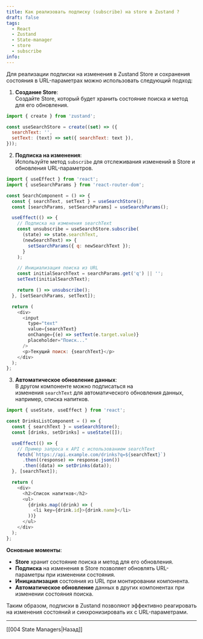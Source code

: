 ```yaml
---
title: Как реализовать подписку (subscribe) на store в Zustand ?
draft: false
tags:
  - React
  - Zustand
  - State-manager
  - store
  - subscribe
info:
---
```

Для реализации подписки на изменения в Zustand Store и сохранения состояния в URL-параметрах можно использовать следующий подход:

1. **Создание Store**:  
    Создайте Store, который будет хранить состояние поиска и метод для его обновления.

```javascript
import { create } from 'zustand';

const useSearchStore = create((set) => ({
  searchText: '',
  setText: (text) => set({ searchText: text }),
}));
```

2. **Подписка на изменения**:  
    Используйте метод `subscribe` для отслеживания изменений в Store и обновления URL-параметров.

```javascript
import { useEffect } from 'react';
import { useSearchParams } from 'react-router-dom';

const SearchComponent = () => {
  const { searchText, setText } = useSearchStore();
  const [searchParams, setSearchParams] = useSearchParams();

  useEffect(() => {
    // Подписка на изменения searchText
    const unsubscribe = useSearchStore.subscribe(
      (state) => state.searchText,
      (newSearchText) => {
        setSearchParams({ q: newSearchText });
      }
    );

    // Инициализация поиска из URL
    const initialSearchText = searchParams.get('q') || '';
    setText(initialSearchText);

    return () => unsubscribe();
  }, [setSearchParams, setText]);

  return (
    <div>
      <input
        type="text"
        value={searchText}
        onChange={(e) => setText(e.target.value)}
        placeholder="Поиск..."
      />
      <p>Текущий поиск: {searchText}</p>
    </div>
  );
};
```

3. **Автоматическое обновление данных**:  
    В другом компоненте можно подписаться на изменения `searchText` для автоматического обновления данных, например, списка напитков.

```javascript
import { useState, useEffect } from 'react';

const DrinksListComponent = () => {
  const { searchText } = useSearchStore();
  const [drinks, setDrinks] = useState([]);

  useEffect(() => {
    // Пример запроса к API с использованием searchText
    fetch(`https://api.example.com/drinks?q=${searchText}`)
      .then((response) => response.json())
      .then((data) => setDrinks(data));
  }, [searchText]);

  return (
    <div>
      <h2>Список напитков</h2>
      <ul>
        {drinks.map((drink) => (
          <li key={drink.id}>{drink.name}</li>
        ))}
      </ul>
    </div>
  );
};
```

**Основные моменты**:
- **Store** хранит состояние поиска и метод для его обновления.
- **Подписка** на изменения в Store позволяет обновлять URL-параметры при изменении состояния.
- **Инициализация** состояния из URL при монтировании компонента.
- **Автоматическое обновление** данных в других компонентах при изменении состояния поиска.

Таким образом, подписки в Zustand позволяют эффективно реагировать на изменения состояний и синхронизировать их с URL-параметрами.

___

[[004 State Managers|Назад]]